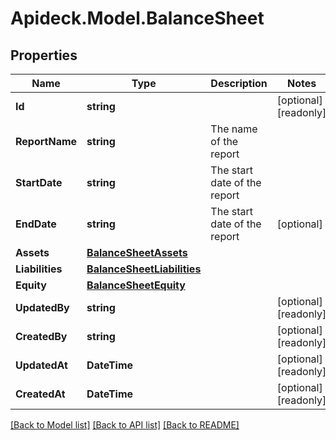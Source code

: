 # Apideck.Model.BalanceSheet

## Properties

Name | Type | Description | Notes
------------ | ------------- | ------------- | -------------
**Id** | **string** |  | [optional] [readonly] 
**ReportName** | **string** | The name of the report | 
**StartDate** | **string** | The start date of the report | 
**EndDate** | **string** | The start date of the report | [optional] 
**Assets** | [**BalanceSheetAssets**](BalanceSheetAssets.md) |  | 
**Liabilities** | [**BalanceSheetLiabilities**](BalanceSheetLiabilities.md) |  | 
**Equity** | [**BalanceSheetEquity**](BalanceSheetEquity.md) |  | 
**UpdatedBy** | **string** |  | [optional] [readonly] 
**CreatedBy** | **string** |  | [optional] [readonly] 
**UpdatedAt** | **DateTime** |  | [optional] [readonly] 
**CreatedAt** | **DateTime** |  | [optional] [readonly] 

[[Back to Model list]](../README.md#documentation-for-models) [[Back to API list]](../README.md#documentation-for-api-endpoints) [[Back to README]](../README.md)

